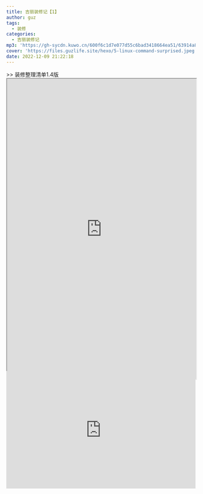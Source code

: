 ```yaml
---
title: 吉丽装修记【1】
author: guz
tags:
  - 装修
categories:
  - 吉丽装修记
mp3: 'https://gh-sycdn.kuwo.cn/600f6c1d7e077d55c6bad3418664ea51/63914a87/resource/n2/65/56/3036322299.mp3'
cover: 'https://files.guzlife.site/hexo/5-linux-command-surprised.jpeg'
date: 2022-12-09 21:22:18
---
```

<div style = "border:1px; width:100%; height:800px">
>> 装修整理清单1.4版
<iframe 
style="width: 100%;
    height: 100%" 
src="https://preview.guzlife.site/onlinePreview?url=aHR0cDovL3ByZXZpZXcuZ3V6bGlmZS50b3A6ODAvZGVtby%2FlkInlkInkuL3kuL3nmoToo4Xkv67mtojotLnmuIXljZUoVjEuNCkoMSkueGxzeA%3D%3D">
</iframe>
</div>

<div style="position: relative;
    padding-bottom: 56.25%;
    padding-top: 30px;
    height: 0;
    overflow: hidden;">
<iframe allowfullscreen="true" frameborder="0" style=" position: absolute;
    top: 0;
    left: 0;
    width: 100%;
    height: 100%;"
    src="https://files.guzlife.top/video/%E6%94%B6%E6%88%BF.mp4">
</iframe>
</div>